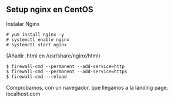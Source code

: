Setup nginx en CentOS
---
Instalar Nginx
````terminal
# yum install nginx -y
# systemctl enable nginx
# systemctl start nginx
````
(Añadir .html en /usr/share/nginx/html)
````terminal
$ firewall-cmd --permanent --add-service=http
$ firewall-cmd --permanent --add-service=https
$ firewall-cmd --reload
````

Comprobamos, con un navegador, que llegamos a la landing page. localhost.com
